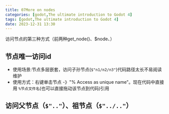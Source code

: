 ```yaml
---
title: 07More on nodes
categories: [godot,The ultimate introduction to Godot 4]
tags: [godot,The ultimate introduction to Godot 4]
date: 2023-12-31 13:30
---
```

访问节点的第三种方式（前两种get_node()、$node、）

##  节点唯一访问id

- 使用场景:节点多层嵌套，访问子孙节点(`$"n1/n2/n3"`)代码路径太长不易阅读维护
- 使用方式：右键单击节点 -》"% Access as unique name"。现在代码中直接用 `%节点文件名`(也可以直接拖动该节点到代码)引用

##  访问父节点（`$".."`）、祖节点（`$"../.."`）


